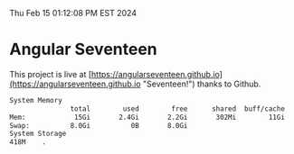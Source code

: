 Thu Feb 15 01:12:08 PM EST 2024

# Angular Seventeen


This project is live at [https://angularseventeen.github.io](https://angularseventeen.github.io "Seventeen!") thanks to Github.

```bash
System Memory
               total        used        free      shared  buff/cache   available
Mem:            15Gi       2.4Gi       2.2Gi       302Mi        11Gi        12Gi
Swap:          8.0Gi          0B       8.0Gi
System Storage
418M	.
